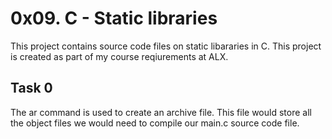 # 0x09. C - Static libraries
This project contains source code files on static libararies in C. This project is created as part of my course reqiurements at ALX.

## Task 0
The ar command is used to create an archive file. This file would store all the object files we would need to compile our main.c source code file.
